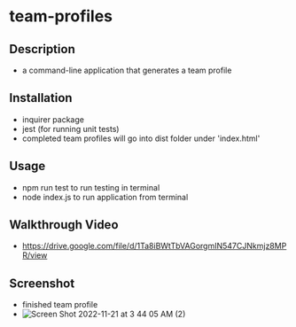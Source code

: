 # team-profiles

## Description
* a command-line application that generates a team profile 

## Installation
* inquirer package
* jest (for running unit tests)
* completed team profiles will go into dist folder under 'index.html'

## Usage
* npm run test to run testing in terminal
* node index.js to run application from terminal

## Walkthrough Video
* https://drive.google.com/file/d/1Ta8iBWtTbVAGorgmIN547CJNkmjz8MPR/view

## Screenshot
* finished team profile
* ![Screen Shot 2022-11-21 at 3 44 05 AM (2)](https://user-images.githubusercontent.com/106856333/203005362-d4c8e246-5aaf-475a-a8f1-aaa68ac298c6.png)